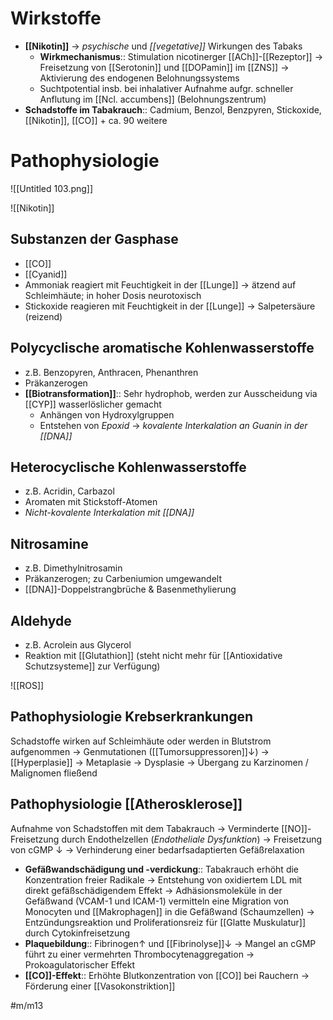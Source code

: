 ---
---
# Wirkstoffe
- **[[Nikotin]]** → *psychische* und *[[vegetative]]* Wirkungen des Tabaks
	- **Wirkmechanismus**:: Stimulation nicotinerger [[ACh]]-[[Rezeptor]] → Freisetzung von [[Serotonin]] und [[DOPamin]] im [[ZNS]] → Aktivierung des endogenen Belohnungssystems
	- Suchtpotential insb. bei inhalativer Aufnahme aufgr. schneller Anflutung im [[Ncl. accumbens]] (Belohnungszentrum)
- **Schadstoffe im Tabakrauch**:: Cadmium, Benzol, Benzpyren, Stickoxide, [[Nikotin]], [[CO]] + ca. 90 weitere

# Pathophysiologie

![[Untitled 103.png]]


![[Nikotin]]

## Substanzen der Gasphase
- [[CO]]
- [[Cyanid]]
- Ammoniak reagiert mit Feuchtigkeit in der [[Lunge]] → ätzend auf Schleimhäute; in hoher Dosis neurotoxisch
- Stickoxide reagieren mit Feuchtigkeit in der [[Lunge]] → Salpetersäure (reizend)

## Polycyclische aromatische Kohlenwasserstoffe
- z.B. Benzopyren, Anthracen, Phenanthren
- Präkanzerogen
- **[[Biotransformation]]**:: Sehr hydrophob, werden zur Ausscheidung via [[CYP]] wasserlöslicher gemacht
	- Anhängen von Hydroxylgruppen
	- Entstehen von *Epoxid* → *kovalente Interkalation an Guanin in der [[DNA]]*

## Heterocyclische Kohlenwasserstoffe
- z.B. Acridin, Carbazol
- Aromaten mit Stickstoff-Atomen
- *Nicht-kovalente Interkalation mit [[DNA]]*

## Nitrosamine
- z.B. Dimethylnitrosamin
- Präkanzerogen; zu Carbeniumion umgewandelt
- [[DNA]]-Doppelstrangbrüche & Basenmethylierung

## Aldehyde
- z.B. Acrolein aus Glycerol
- Reaktion mit [[Glutathion]] (steht nicht mehr für [[Antioxidative Schutzsysteme]] zur Verfügung)

![[ROS]]

## Pathophysiologie Krebserkrankungen
Schadstoffe wirken auf Schleimhäute oder werden in Blutstrom aufgenommen → Genmutationen ([[Tumorsuppressoren]]↓) → [[Hyperplasie]] → Metaplasie → Dysplasie → Übergang zu Karzinomen / Malignomen fließend
## Pathophysiologie [[Atherosklerose]]
Aufnahme von Schadstoffen mit dem Tabakrauch → Verminderte [[NO]]-Freisetzung durch Endothelzellen (*Endotheliale Dysfunktion*) → Freisetzung von cGMP ↓ → Verhinderung einer bedarfsadaptierten Gefäßrelaxation
- **Gefäßwandschädigung und -verdickung**:: Tabakrauch erhöht die Konzentration freier Radikale → Entstehung von oxidiertem LDL mit direkt gefäßschädigendem Effekt → Adhäsionsmoleküle in der Gefäßwand (VCAM-1 und ICAM-1) vermitteln eine Migration von Monocyten und [[Makrophagen]] in die Gefäßwand (Schaumzellen) → Entzündungsreaktion und Proliferationsreiz für [[Glatte Muskulatur]] durch Cytokinfreisetzung 
- **Plaquebildung**:: Fibrinogen↑ und [[Fibrinolyse]]↓ → Mangel an cGMP führt zu einer vermehrten Thrombocytenaggregation → Prokoagulatorischer Effekt
- **[[CO]]-Effekt**:: Erhöhte Blutkonzentration von [[CO]] bei Rauchern → Förderung einer [[Vasokonstriktion]]

#m/m13